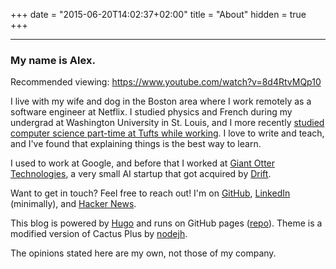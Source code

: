 +++
date = "2015-06-20T14:02:37+02:00"
title = "About"
hidden = true
+++

***

### My name is Alex.

Recommended viewing: https://www.youtube.com/watch?v=8d4RtvMQp10

I live with my wife and dog in the Boston area where I work remotely as a software engineer at Netflix.  I studied physics and French during my undergrad at Washington University in St. Louis, and I more recently [studied computer science part-time at Tufts while working](/posts/mscs). I love to write and teach, and I've found that explaining things is the best way to learn.

I used to work at Google, and before that I worked at [Giant Otter Technologies](https://www.giantotter.com), a very small AI startup that got acquired by [Drift](https://www.drift.com/).

Want to get in touch? Feel free to reach out! I'm on [GitHub](https://github.com/AlexanderEllis), [LinkedIn](https://www.linkedin.com/in/alexander-ellis/) (minimally), and [Hacker News](https://news.ycombinator.com/user?id=otras).

This blog is powered by [Hugo](http://www.gohugo.io/) and runs on GitHub pages ([repo](https://github.com/AlexanderEllis/blog)). Theme is a modified version of Cactus Plus by [nodejh](https://github.com/nodejh/hugo-theme-cactus-plus).

The opinions stated here are my own, not those of my company.
